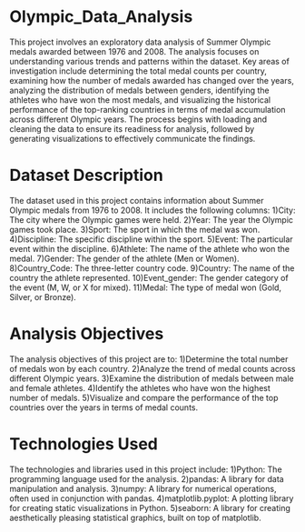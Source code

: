 # Olympic_Data_Analysis
This project involves an exploratory data analysis of Summer Olympic medals awarded between 1976 and 2008. The analysis focuses on understanding various trends and patterns within the dataset. Key areas of investigation include determining the total medal counts per country, examining how the number of medals awarded has changed over the years, analyzing the distribution of medals between genders, identifying the athletes who have won the most medals, and visualizing the historical performance of the top-ranking countries in terms of medal accumulation across different Olympic years. The process begins with loading and cleaning the data to ensure its readiness for analysis, followed by generating visualizations to effectively communicate the findings.
# Dataset Description
The dataset used in this project contains information about Summer Olympic medals from 1976 to 2008. It includes the following columns:
1)City: The city where the Olympic games were held.
2)Year: The year the Olympic games took place.
3)Sport: The sport in which the medal was won.
4)Discipline: The specific discipline within the sport.
5)Event: The particular event within the discipline.
6)Athlete: The name of the athlete who won the medal.
7)Gender: The gender of the athlete (Men or Women).
8)Country_Code: The three-letter country code.
9)Country: The name of the country the athlete represented.
10)Event_gender: The gender category of the event (M, W, or X for mixed).
11)Medal: The type of medal won (Gold, Silver, or Bronze).
# Analysis Objectives
The analysis objectives of this project are to:
1)Determine the total number of medals won by each country.
2)Analyze the trend of medal counts across different Olympic years.
3)Examine the distribution of medals between male and female athletes.
4)Identify the athletes who have won the highest number of medals.
5)Visualize and compare the performance of the top countries over the years in terms of medal counts.
# Technologies Used
The technologies and libraries used in this project include:
1)Python: The programming language used for the analysis.
2)pandas: A library for data manipulation and analysis.
3)numpy: A library for numerical operations, often used in conjunction with pandas.
4)matplotlib.pyplot: A plotting library for creating static visualizations in Python.
5)seaborn: A library for creating aesthetically pleasing statistical graphics, built on top of matplotlib.
